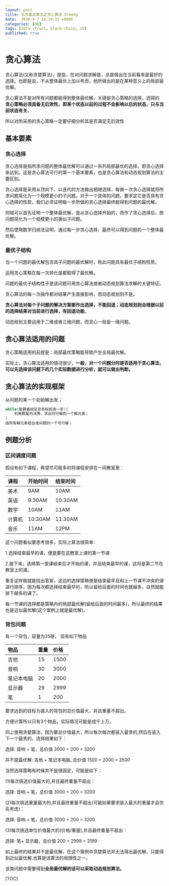 ```yaml
---
layout: post
title: 五大基本算法之贪心算法 Greedy
date:  2020-4-7 14:19:15 +0800
categories: [DB]
tags: [data-struct, block-chain, sh]
published: true
---
```


# 贪心算法

贪心算法(又称贪婪算法)，是指，在对问题求解是，总是做出在当前看来是最好的选择。也即是说，不从整体最优上加以考虑，他所做出的是在某种意义上的局部最优解。

贪心算法不是对所有问题都能得到整体最优解，关键是贪心策略的选择，选择的 **贪心策略必须具备无后效性，即某个状态以前的过程不会影响以后的状态，只与当前状态有关**。

<p bgcolor="red">所以对所采用的贪心策略一定要仔细分析其是否满足无后效性</p>



## 基本要素

### 贪心选择

贪心选择是指所求问题的整体最优解可以通过一系列局部最优的选择，即贪心选择来达到。这是贪心算法可行的第一个基本要素，也是贪心算法和动态规划算法的主要区别。

贪心选择是采用从顶向下、以迭代的方法做出相继选择，每做一次贪心选择就将所求问题简化为一个规模更小的子问题。对于一个具体的问题，要求定它是否具有贪心选择的性质，我们必须证明每一步所做的贪心选择最终能得到问题的最优解。

同城可以首先证明一个整体最优解，是从贪心选择开始的，而作了贪心选择后，原问题简化为一个规模更小的类似子问题。

然后使用数学归纳法证明，通过每一步贪心选择，最终可以得到问题的一个整体最优解。



### 最优子结构

当一个问题的最优解包含其子问题的最优解时，称此问题具有最优子结构性质。

运用贪心策略在每一次转化是都取得了最优解。

问题的最优子结构性子是该问题可用贪心算法或者动态规划算法求解的关键特征。

贪心算法的每一次操作都对结果产生直接影响，而动态规划则不是。

**贪心算法对每个子问题的解决方案都作出选择，不能回退；动态规划则会根据以前的选择结果对当前进行选择，有回退功能**。

动态规划主要运用于二维或者三维问题，而贪心一般是一维问题。



## 贪心算法适用的问题

贪心策略适用的前提是：局部最优策略能导致产生全局最优解。

实际上，贪心算法适用的情况很少，**一般，对一个问题分时是否适用于贪心算法，可以先选择该问题下的几个实际数据进行分析，就可以做出判断。**



## 贪心算法的实现框架

从问题的某一个初始解出发；

```cpp
while(能朝着给定总目标前进一步){
    利用颗星的决策，求出可行解的一个解元素；
}
由所有解元素组合成问题的一个可行解；
```



## 例题分析

### 区间调度问题

假设有如下课程，希望尽可能多的将课程安排在一间教室里：

| 课程   | 开始时间 | 结束时间 |
| :----- | :------- | :------- |
| 美术   | 9AM      | 10AM     |
| 英语   | 9:30AM   | 10:30AM  |
| 数学   | 10AM     | 11AM     |
| 计算机 | 10:30AM  | 11:30AM  |
| 音乐   | 11AM     | 12PM     |

这个问题看似要思考很多，实际上算法很简单:

1.选择结束最早的课，便是要在这教室上课的第一节课

2.接下来，选择第一堂课结束后才开始的课，并且结束最早的课，这将是第二节在教室上的课。

重复这样做就能找出答案，这边的选择策略便是结束最早且和上一节课不冲突的课进行排序，因为每次都选择结束最早的，所以留给后面的时间也就越多，自然就能排下越多的课了。

每一节课的选择都是策略内的局部最优解(留给后面的时间最多)，所以最终的结果也是近似最优解(这个案例上就是最优解)。





### 背包问题

有一个背包，容量为35磅， 现有如下物品

| 物品       | 重量 | 价格 |
| :--------- | :--- | :--- |
| 吉他       | 15   | 1500 |
| 音响       | 30   | 3000 |
| 笔记本电脑 | 20   | 2000 |
| 显示器     | 29   | 2999 |
| 笔         | 1    | 200  |

要求达到的目标为装入的背包的总价值最大，并且重量不超出。

方便计算所以只有3个物品，实际情况可能是成千上万。

同上使用贪婪算法，因为要总价值最大，所以每次每次都装入最贵的,然后在装入下一个最贵的，选择结果如下：

选择: 音响 + 笔，总价值 3000 + 200 = 3200

并不是最优解: 吉他 + 笔记本电脑, 总价值 1500 + 2000 = 3500

当然选择策略有时候并不是很固定，可能是如下：

(1)每次挑选价值最大的,并且最终重量不超出：

选择: 音响 + 笔，总价值 3000 + 200 = 3200

(2)每次挑选重量最大的,并且最终重量不超出(可能如果要求装入最大的重量才会优先考虑)：

选择: 音响 + 笔，总价值 3000 + 200 = 3200

(3)每次挑选单位价值最大的(价格/重量),并且最终重量不超出：

选择: 笔+ 显示器，总价值 200 + 2999 = 3199

如上最终的结果并不是最优解，在这个案例中贪婪算法并无法得出最优解，只能得到近似最优解,也算是该算法的局限性之一。

该类问题中需要得到**全局最优解的话可以采取动态规划算法。**

[TOC]

